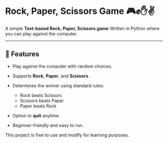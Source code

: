 # Rock, Paper, Scissors Game 🎮✊✋✌️

A simple **Text-based Rock, Paper, Scissors game** Written in Python where you can play against the computer.

---

## 📌 Features

* Play against the computer with random choices.
* Supports **Rock**, **Paper**, and **Scissors**.
* Determines the winner using standard rules:

  * Rock beats Scissors
  * Scissors beats Paper
  * Paper beats Rock
* Option to **quit** anytime.
* Beginner-friendly and easy to run.


This project is free to use and modify for learning purposes.
